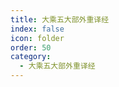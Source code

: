 ```yaml
---
title: 大乘五大部外重译经
index: false
icon: folder
order: 50
category:
  - 大乘五大部外重译经
---
```


<AutoCatalog  />
